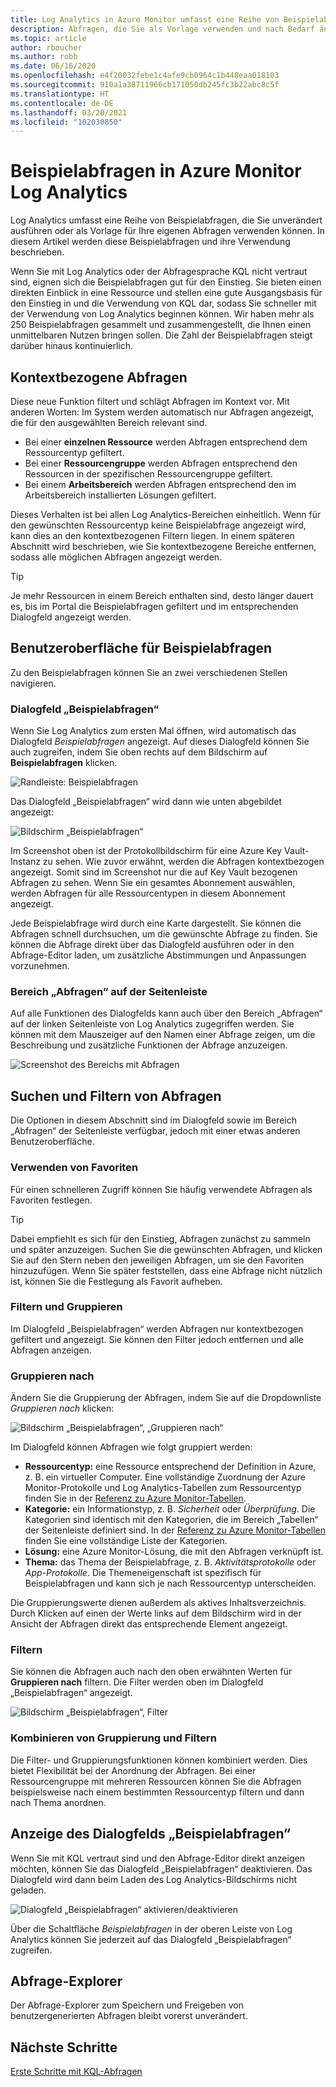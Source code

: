 ```yaml
---
title: Log Analytics in Azure Monitor umfasst eine Reihe von Beispielabfragen, die Sie unverändert ausführen oder als Vorlage für Ihre eigenen Abfragen verwenden können.
description: Abfragen, die Sie als Vorlage verwenden und nach Bedarf ändern können
ms.topic: article
author: rboucher
ms.author: robb
ms.date: 06/16/2020
ms.openlocfilehash: e4f20032febe1c4afe9cb0964c1b448eaa018103
ms.sourcegitcommit: 910a1a38711966cb171050db245fc3b22abc8c5f
ms.translationtype: HT
ms.contentlocale: de-DE
ms.lasthandoff: 03/20/2021
ms.locfileid: "102030850"
---
```

# <a name="example-queries-in-azure-monitor-log-analytics"></a>Beispielabfragen in Azure Monitor Log Analytics
Log Analytics umfasst eine Reihe von Beispielabfragen, die Sie unverändert ausführen oder als Vorlage für Ihre eigenen Abfragen verwenden können. In diesem Artikel werden diese Beispielabfragen und ihre Verwendung beschrieben.

Wenn Sie mit Log Analytics oder der Abfragesprache KQL nicht vertraut sind, eignen sich die Beispielabfragen gut für den Einstieg. Sie bieten einen direkten Einblick in eine Ressource und stellen eine gute Ausgangsbasis für den Einstieg in und die Verwendung von KQL dar, sodass Sie schneller mit der Verwendung von Log Analytics beginnen können. Wir haben mehr als 250 Beispielabfragen gesammelt und zusammengestellt, die Ihnen einen unmittelbaren Nutzen bringen sollen. Die Zahl der Beispielabfragen steigt darüber hinaus kontinuierlich.

## <a name="in-context-queries"></a>Kontextbezogene Abfragen

Diese neue Funktion filtert und schlägt Abfragen im Kontext vor. Mit anderen Worten: Im System werden automatisch nur Abfragen angezeigt, die für den ausgewählten Bereich relevant sind.

- Bei einer **einzelnen Ressource** werden Abfragen entsprechend dem Ressourcentyp gefiltert.
- Bei einer **Ressourcengruppe** werden Abfragen entsprechend den Ressourcen in der spezifischen Ressourcengruppe gefiltert.
- Bei einem **Arbeitsbereich** werden Abfragen entsprechend den im Arbeitsbereich installierten Lösungen gefiltert.

Dieses Verhalten ist bei allen Log Analytics-Bereichen einheitlich. Wenn für den gewünschten Ressourcentyp keine Beispielabfrage angezeigt wird, kann dies an den kontextbezogenen Filtern liegen. In einem späteren Abschnitt wird beschrieben, wie Sie kontextbezogene Bereiche entfernen, sodass alle möglichen Abfragen angezeigt werden.

> [!TIP]
> Je mehr Ressourcen in einem Bereich enthalten sind, desto länger dauert es, bis im Portal die Beispielabfragen gefiltert und im entsprechenden Dialogfeld angezeigt werden.

## <a name="example-query-user-interface"></a>Benutzeroberfläche für Beispielabfragen

Zu den Beispielabfragen können Sie an zwei verschiedenen Stellen navigieren.

### <a name="example-query-dialog"></a>Dialogfeld „Beispielabfragen“

Wenn Sie Log Analytics zum ersten Mal öffnen, wird automatisch das Dialogfeld *Beispielabfragen* angezeigt.  Auf dieses Dialogfeld können Sie auch zugreifen, indem Sie oben rechts auf dem Bildschirm auf **Beispielabfragen** klicken.

![Randleiste: Beispielabfragen](media/example-queries/sidebar-2.png)

Das Dialogfeld „Beispielabfragen“ wird dann wie unten abgebildet angezeigt:  

![Bildschirm „Beispielabfragen“](media/example-queries/example-query-start.png)

Im Screenshot oben ist der Protokollbildschirm für eine Azure Key Vault-Instanz zu sehen. Wie zuvor erwähnt, werden die Abfragen kontextbezogen angezeigt.  Somit sind im Screenshot nur die auf Key Vault bezogenen Abfragen zu sehen. Wenn Sie ein gesamtes Abonnement auswählen, werden Abfragen für alle Ressourcentypen in diesem Abonnement angezeigt.  

Jede Beispielabfrage wird durch eine Karte dargestellt. Sie können die Abfragen schnell durchsuchen, um die gewünschte Abfrage zu finden. Sie können die Abfrage direkt über das Dialogfeld ausführen oder in den Abfrage-Editor laden, um zusätzliche Abstimmungen und Anpassungen vorzunehmen.

### <a name="sidebar-query-experience"></a>Bereich „Abfragen“ auf der Seitenleiste

Auf alle Funktionen des Dialogfelds kann auch über den Bereich „Abfragen“ auf der linken Seitenleiste von Log Analytics zugegriffen werden. Sie können mit dem Mauszeiger auf den Namen einer Abfrage zeigen, um die Beschreibung und zusätzliche Funktionen der Abfrage anzuzeigen.

![Screenshot des Bereichs mit Abfragen](media/example-queries/sidebar-3.png)

## <a name="finding-and-filtering-queries"></a>Suchen und Filtern von Abfragen

Die Optionen in diesem Abschnitt sind im Dialogfeld sowie im Bereich „Abfragen“ der Seitenleiste verfügbar, jedoch mit einer etwas anderen Benutzeroberfläche.  

### <a name="use-favorites"></a>Verwenden von Favoriten

Für einen schnelleren Zugriff können Sie häufig verwendete Abfragen als Favoriten festlegen.

> [!TIP]
> Dabei empfiehlt es sich für den Einstieg, Abfragen zunächst zu sammeln und später anzuzeigen. Suchen Sie die gewünschten Abfragen, und klicken Sie auf den Stern neben den jeweiligen Abfragen, um sie den Favoriten hinzuzufügen. Wenn Sie später feststellen, dass eine Abfrage nicht nützlich ist, können Sie die Festlegung als Favorit aufheben.  

### <a name="filtering-and-group-by"></a>Filtern und Gruppieren

Im Dialogfeld „Beispielabfragen“ werden Abfragen nur kontextbezogen gefiltert und angezeigt. Sie können den Filter jedoch entfernen und alle Abfragen anzeigen.

### <a name="group-by"></a>Gruppieren nach

Ändern Sie die Gruppierung der Abfragen, indem Sie auf die Dropdownliste *Gruppieren nach* klicken:

![Bildschirm „Beispielabfragen“, „Gruppieren nach“](media/example-queries/example-query-groupby.png)

Im Dialogfeld können Abfragen wie folgt gruppiert werden:

- **Ressourcentyp:** eine Ressource entsprechend der Definition in Azure, z. B. ein virtueller Computer. Eine vollständige Zuordnung der Azure Monitor-Protokolle und Log Analytics-Tabellen zum Ressourcentyp finden Sie in der [Referenz zu Azure Monitor-Tabellen](/azure/azure-monitor/reference/tables/tables-resourcetype).  
- **Kategorie:** ein Informationstyp, z. B. *Sicherheit* oder *Überprüfung*. Die Kategorien sind identisch mit den Kategorien, die im Bereich „Tabellen“ der Seitenleiste definiert sind. In der [Referenz zu Azure Monitor-Tabellen](/azure/azure-monitor/reference/tables/tables-category) finden Sie eine vollständige Liste der Kategorien.  
- **Lösung:** eine Azure Monitor-Lösung, die mit den Abfragen verknüpft ist.
- **Thema:** das Thema der Beispielabfrage, z. B. *Aktivitätsprotokolle* oder *App-Protokolle*. Die Themeneigenschaft ist spezifisch für Beispielabfragen und kann sich je nach Ressourcentyp unterscheiden.

Die Gruppierungswerte dienen außerdem als aktives Inhaltsverzeichnis. Durch Klicken auf einen der Werte links auf dem Bildschirm wird in der Ansicht der Abfragen direkt das entsprechende Element angezeigt.

### <a name="filter"></a>Filtern

Sie können die Abfragen auch nach den oben erwähnten Werten für **Gruppieren nach** filtern. Die Filter werden oben im Dialogfeld „Beispielabfragen“ angezeigt.

![Bildschirm „Beispielabfragen“, Filter](media/example-queries/example-query-filter.png)

### <a name="combining-group-by-and-filter"></a>Kombinieren von Gruppierung und Filtern

Die Filter- und Gruppierungsfunktionen können kombiniert werden. Dies bietet Flexibilität bei der Anordnung der Abfragen. Bei einer Ressourcengruppe mit mehreren Ressourcen können Sie die Abfragen beispielsweise nach einem bestimmten Ressourcentyp filtern und dann nach Thema anordnen.

## <a name="sample-query-dialog-appearance-behavior"></a>Anzeige des Dialogfelds „Beispielabfragen“

Wenn Sie mit KQL vertraut sind und den Abfrage-Editor direkt anzeigen möchten, können Sie das Dialogfeld „Beispielabfragen“ deaktivieren. Das Dialogfeld wird dann beim Laden des Log Analytics-Bildschirms nicht geladen.

![Dialogfeld „Beispielabfragen“ aktivieren/deaktivieren](media/example-queries/examples-on-off.png)

Über die Schaltfläche *Beispielabfragen* in der oberen Leiste von Log Analytics können Sie jederzeit auf das Dialogfeld „Beispielabfragen“ zugreifen.

## <a name="query-explorer"></a>Abfrage-Explorer

Der Abfrage-Explorer zum Speichern und Freigeben von benutzergenerierten Abfragen bleibt vorerst unverändert.

## <a name="next-steps"></a>Nächste Schritte

[Erste Schritte mit KQL-Abfragen](./get-started-queries.md)